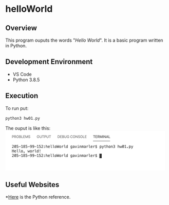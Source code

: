 # helloWorld
## Overview
This program ouputs the words "_Hello World_". It is a basic program written in Python. 
## Development Environment
* VS Code
* Python 3.8.5

## Execution
To run put: 
```python
python3 hw01.py
``` 
The ouput is like this: 
![code](ScreenShot.png)

## Useful Websites

*[Here](https://docs.python.org/3.8/) is the Python reference.